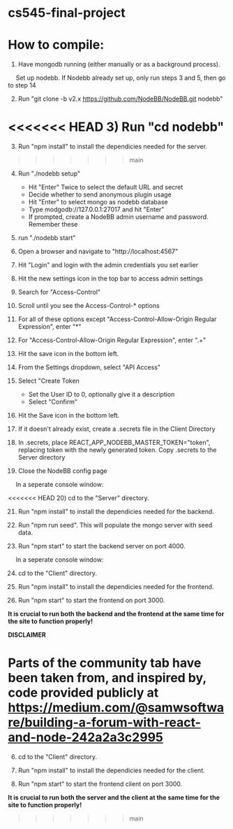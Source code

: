 # cs545-final-project
# How to compile:

1) Have mongodb running (either manually or as a background process).

&emsp; Set up nodebb. If Nodebb already set up, only run steps 3 and 5, then go to step 14

2) Run "git clone -b v2.x https://github.com/NodeBB/NodeBB.git nodebb"

<<<<<<< HEAD
3) Run "cd nodebb"
=======
3) Run "npm install" to install the dependicies needed for the server.
>>>>>>> main

4) Run "./nodebb setup"
    - Hit "Enter" Twice to select the default URL and secret
    - Decide whether to send anonymous plugin usage
    - Hit "Enter" to select mongo as nodebb database
    - Type modgodb://127.0.0.1:27017 and hit "Enter"
    - If prompted, create a NodeBB admin username and password. Remember these

5) run "./nodebb start"

6) Open a browser and navigate to "http://localhost:4567"

7) Hit "Login" and login with the admin credentials you set earlier

8) Hit the new settings icon in the top bar to access admin settings

9) Search for "Access-Control"

10) Scroll until you see the Access-Control-* options

11) For all of these options except "Access-Control-Allow-Origin Regular Expression", enter "*"

12) For "Access-Control-Allow-Origin Regular Expression", enter ".+"

13) Hit the save icon in the bottom left. 

14) From the Settings dropdown, select "API Access"

15) Select "Create Token
    - Set the User ID to 0, optionally give it a description
    - Select "Confirm"

16) Hit the Save icon in the bottom left. 

17) If it doesn't already exist, create a .secrets file in the Client Directory

18) In .secrets, place REACT_APP_NODEBB_MASTER_TOKEN="token", replacing token with the newly generated token. Copy .secrets to the Server directory

19) Close the NodeBB config page

&emsp; In a seperate console window:

<<<<<<< HEAD
20) cd to the "Server" directory.

21) Run "npm install" to install the dependicies needed for the backend.

22) Run "npm run seed". This will populate the mongo server with seed data.

23) Run "npm start" to start the backend server on port 4000. 

&emsp; In a seperate console window:

24) cd to the "Client" directory.

25) Run "npm install" to install the dependicies needed for the frontend.

26) Run "npm start" to start the frontend on port 3000. 

**It is crucial to run both the backend and the frontend at the same time for the site to function properly!**


**DISCLAIMER**

Parts of the community tab have been taken from, and inspired by, code provided publicly at
https://medium.com/@samwsoftware/building-a-forum-with-react-and-node-242a2a3c2995 
=======
6) cd to the "Client" directory.

7) Run "npm install" to install the dependicies needed for the client.

8) Run "npm start" to start the frontend client on port 3000. 

**It is crucial to run both the server and the client at the same time for the site to function properly!**
>>>>>>> main
